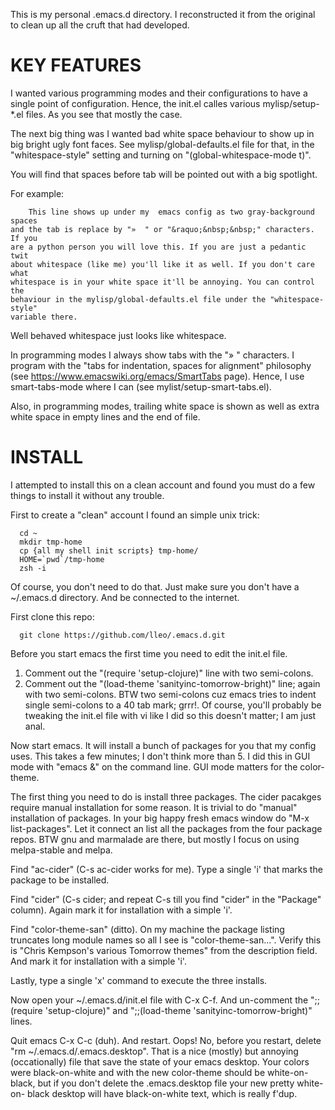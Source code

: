 This is my personal .emacs.d directory. I reconstructed it from the original
to clean up all the cruft that had developed.

KEY FEATURES
============

I wanted various programming modes and their configurations to have a single
point of configuration. Hence, the init.el calles various mylisp/setup-*.el
files. As you see that mostly the case.

The next big thing was I wanted bad white space behaviour to show up in big
bright ugly font faces. See mylisp/global-defaults.el file for that, in the
"whitespace-style" setting and turning on "(global-whitespace-mode t)".

You will find that spaces before tab will be pointed out with a big spotlight.

For example:

      	This line shows up under my  emacs config as two gray-background spaces
    and the tab is replace by "»  " or "&raquo;&nbsp;&nbsp;" characters. If you
    are a python person you will love this. If you are just a pedantic twit
    about whitespace (like me) you'll like it as well. If you don't care what
    whitespace is in your white space it'll be annoying. You can control the
    behaviour in the mylisp/global-defaults.el file under the "whitespace-style"
    variable there.

Well behaved whitespace just looks like whitespace.

In programming modes I always show tabs with the "»  " characters. I program
with the "tabs for indentation, spaces for alignment" philosophy
(see https://www.emacswiki.org/emacs/SmartTabs page). Hence, I use
smart-tabs-mode where I can (see mylist/setup-smart-tabs.el).

Also, in programming modes, trailing white space is shown as well as extra
white space in empty lines and the end of file.

INSTALL
=======

I attempted to install this on a clean account and found you must do a few
things to install it without any trouble.

First to create a "clean" account I found an simple unix trick:

      cd ~
      mkdir tmp-home
      cp {all my shell init scripts} tmp-home/
      HOME=`pwd`/tmp-home
      zsh -i

Of course, you don't need to do that. Just make sure you don't have a
~/.emacs.d  directory. And be connected to the internet.

First clone this repo:

      git clone https://github.com/lleo/.emacs.d.git

Before you start emacs the first time you need to edit the init.el file.

1) Comment out the "(require 'setup-clojure)" line with two semi-colons.
2) Comment out the "(load-theme 'sanityinc-tomorrow-bright)" line; again
with two semi-colons. BTW two semi-colons cuz emacs tries to indent single
semi-colons to a 40 tab mark; grrr!. Of course, you'll probably be tweaking
the init.el file with vi like I did so this doesn't matter; I am just anal.

Now start emacs. It will install a bunch of packages for you that my config
uses. This takes a few minutes; I don't think more than 5. I did this in GUI
mode with "emacs &" on the command line. GUI mode matters for the color-theme.

The first thing you need to do is install three packages. The cider pacakges
require manual installation for some reason. It is trivial to do "manual"
installation of packages. In your big happy fresh emacs window  do
"M-x list-packages". Let it connect an list all the packages from the four
package repos. BTW gnu and marmalade are there, but mostly I focus on using
melpa-stable and melpa.

Find "ac-cider" (C-s ac-cider works for me). Type a single 'i' that marks
the package to be installed.

Find "cider" (C-s cider; and repeat C-s till you find "cider" in the "Package"
column). Again mark it for installation with a simple 'i'.

Find "color-theme-san" (ditto). On my machine the package
listing truncates long module names so all I see is "color-theme-san...". Verify
this is "Chris Kempson's various Tomorrow themes" from the description field.
And mark it for installation with a simple 'i'.

Lastly, type a single 'x' command to execute the three installs.

Now open your ~/.emacs.d/init.el file with C-x C-f. And un-comment the
";;(require 'setup-clojure)" and ";;(load-theme 'sanityinc-tomorrow-bright)"
lines.

Quit emacs C-x C-c (duh). And restart. Oops! No, before you restart, delete
"rm ~/.emacs.d/.emacs.desktop". That is a nice (mostly) but annoying
(occationally) file that save the state of your emacs desktop. Your colors
were black-on-white and with the new color-theme should be white-on-black,
but if you don't delete the .emacs.desktop file your new pretty white-on-
black desktop will have black-on-white text, which is really f'dup.
